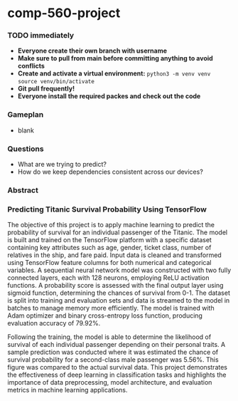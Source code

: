 # comp-560-project
### TODO immediately
- **Everyone create their own branch with username**
- **Make sure to pull from main before committing anything to avoid conflicts**
- **Create and activate a virtual environment:**
    `python3 -m venv venv` \
    `source venv/bin/activate`
- **Git pull frequently!**
- **Everyone install the required packes and check out the code**

### Gameplan
- blank

### Questions
- What are we trying to predict?
- How do we keep dependencies consistent across our devices?

### Abstract 
### Predicting Titanic Survival Probability Using TensorFlow
The objective of this project is to apply machine learning to predict the probability of survival for an individual passenger of the Titanic. The model is built and trained on the TensorFlow platform with a specific dataset containing key attributes such as age, gender, ticket class, number of relatives in the ship, and fare paid. Input data is cleaned and transformed using TensorFlow feature columns for both numerical and categorical variables. A sequential neural network model was constructed with two fully connected layers, each with 128 neurons, employing ReLU activation functions. A probability score is assessed with the final output layer using sigmoid function, determining the chances of survival from 0-1. The dataset is split into training and evaluation sets and data is streamed to the model in batches to manage memory more efficiently. The model is trained with Adam optimizer and binary cross-entropy loss function, producing evaluation accuracy of 79.92%.

Following the training, the model is able to determine the likelihood of survival of each individual passenger depending on their personal traits. A sample prediction was conducted where it was estimated the chance of survival probability for a second-class male passenger was 5.56%. This figure was compared to the actual survival data. This project demonstrates the effectiveness of deep learning in classification tasks and highlights the importance of data preprocessing, model architecture, and evaluation metrics in machine learning applications.

